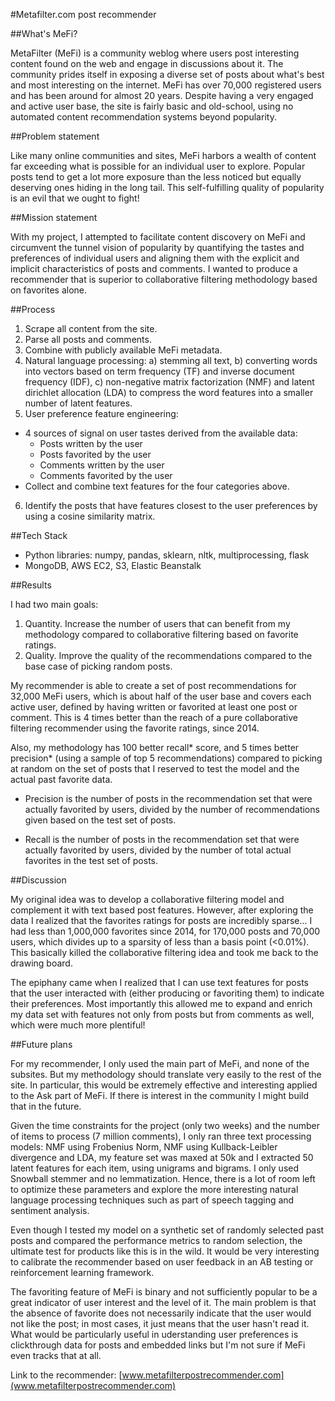 #Metafilter.com post recommender

##What's MeFi?

MetaFilter (MeFi) is a community weblog where users post interesting content found on the web and engage in discussions about it. The community prides itself in exposing a diverse set of posts about what's best and most interesting on the internet. MeFi has over 70,000 registered users and has been around for almost 20 years. Despite having a very engaged and active user base, the site is fairly basic and old-school, using no automated content recommendation systems beyond popularity.  

##Problem statement

Like many online communities and sites, MeFi harbors a wealth of content far exceeding what is possible for an individual user to explore. Popular posts tend to get a lot more exposure than the less noticed but equally deserving ones hiding in the long tail. This self-fulfilling quality of popularity is an evil that we ought to fight!

##Mission statement

With my project, I attempted to facilitate content discovery on MeFi and circumvent the tunnel vision of popularity by quantifying the tastes and preferences of individual users and aligning them with the explicit and implicit characteristics of posts and comments. I wanted to produce a recommender that is superior to collaborative filtering methodology based on favorites alone.

##Process

1. Scrape all content from the site.
2. Parse all posts and comments.
3. Combine with publicly available MeFi metadata.
4. Natural language processing:
  a) stemming all text,
  b) converting words into vectors based on term frequency (TF) and inverse document frequency (IDF),
  c) non-negative matrix factorization (NMF) and latent dirichlet allocation (LDA) to compress the word features into a smaller number of latent features.
5. User preference feature engineering:
  - 4 sources of signal on user tastes derived from the available data:
    - Posts written by the user
    - Posts favorited by the user
    - Comments written by the user
    - Comments favorited by the user
  - Collect and combine text features for the four categories above.
6. Identify the posts that have features closest to the user preferences by using a cosine similarity matrix.

##Tech Stack

- Python libraries: numpy, pandas, sklearn, nltk, multiprocessing, flask
- MongoDB, AWS EC2, S3, Elastic Beanstalk

##Results

I had two main goals:
  1. Quantity. Increase the number of users that can benefit from my methodology compared to collaborative filtering based on favorite ratings.
  2. Quality. Improve the quality of the recommendations compared to the base case of picking random posts.

My recommender is able to create a set of post recommendations for 32,000 MeFi users, which is about half of the user base and covers each active user, defined by having written or favorited at least one post or comment. This is 4 times better than the reach of a pure collaborative filtering recommender using the favorite ratings, since 2014.

Also, my methodology has 100 better recall* score, and 5 times better precision* (using a sample of top 5 recommendations) compared to picking at random on the set of posts that I reserved to test the model and the actual past favorite data.

* Precision is the number of posts in the recommendation set that were actually favorited by users, divided by the number of recommendations given based on the test set of posts.

* Recall is the number of posts in the recommendation set that were actually favorited by users, divided by the number of total actual favorites in the test set of posts.

##Discussion

My original idea was to develop a collaborative filtering model and complement it with text based post features. However, after exploring the data I realized that the favorites ratings for posts are incredibly sparse... I had less than 1,000,000 favorites since 2014, for 170,000 posts and 70,000 users, which divides up to a sparsity of less than a basis point (<0.01%). This basically killed the collaborative filtering idea and took me back to the drawing board.

The epiphany came when I realized that I can use text features for posts that the user interacted with (either producing or favoriting them) to indicate their preferences. Most importantly this allowed me to expand and enrich my data set with features not only from posts but from comments as well, which were much more plentiful!  

##Future plans

For my recommender, I only used the main part of MeFi, and none of the subsites. But my methodology should translate very easily to the rest of the site. In particular, this would be extremely effective and interesting applied to the Ask part of MeFi. If there is interest in the community I might build that in the future.

Given the time constraints for the project (only two weeks) and the number of items to process (7 million comments), I only ran three text processing models: NMF using Frobenius Norm, NMF using Kullback-Leibler divergence and LDA, my feature set was maxed at 50k and I extracted 50 latent features for each item, using unigrams and bigrams. I only used Snowball stemmer and no lemmatization. Hence, there is a lot of room left to optimize these parameters and explore the more interesting natural language processing techniques such as part of speech tagging and sentiment analysis.

Even though I tested my model on a synthetic set of randomly selected past posts and compared the performance metrics to random selection, the ultimate test for products like this is in the wild. It would be very interesting to calibrate the recommender based on user feedback in an AB testing or reinforcement learning framework.

The favoriting feature of MeFi is binary and not sufficiently popular to be a great indicator of user interest and the level of it. The main problem is that the absence of favorite does not necessarily indicate that the user would not like the post; in most cases, it just means that the user hasn't read it. What would be particularly useful in uderstanding user preferences is clickthrough data for posts and embedded links but I'm not sure if MeFi even tracks that at all.

Link to the recommender:
[www.metafilterpostrecommender.com](www.metafilterpostrecommender.com)
